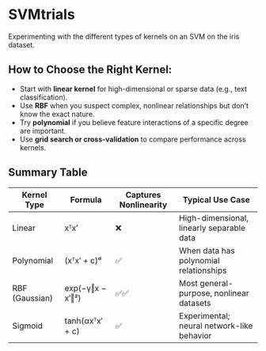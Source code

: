 # SVMtrials

Experimenting with the different types of kernels on an SVM on the iris dataset.

## How to Choose the Right Kernel:

- Start with **linear kernel** for high-dimensional or sparse data (e.g., text classification).
- Use **RBF** when you suspect complex, nonlinear relationships but don’t know the exact nature.
- Try **polynomial** if you believe feature interactions of a specific degree are important.
- Use **grid search or cross-validation** to compare performance across kernels.

## Summary Table

| Kernel Type    | Formula                          | Captures Nonlinearity | Typical Use Case                                     |
|----------------|----------------------------------|------------------------|------------------------------------------------------|
| Linear         | xᵀx′                             | ❌                     | High-dimensional, linearly separable data            |
| Polynomial     | (xᵀx′ + c)ᵈ                      | ✅                     | When data has polynomial relationships              |
| RBF (Gaussian) | exp(−γ‖x − x′‖²)                | ✅✅                   | Most general-purpose, nonlinear datasets             |
| Sigmoid        | tanh(αxᵀx′ + c)                  | ✅                     | Experimental; neural network-like behavior           |

